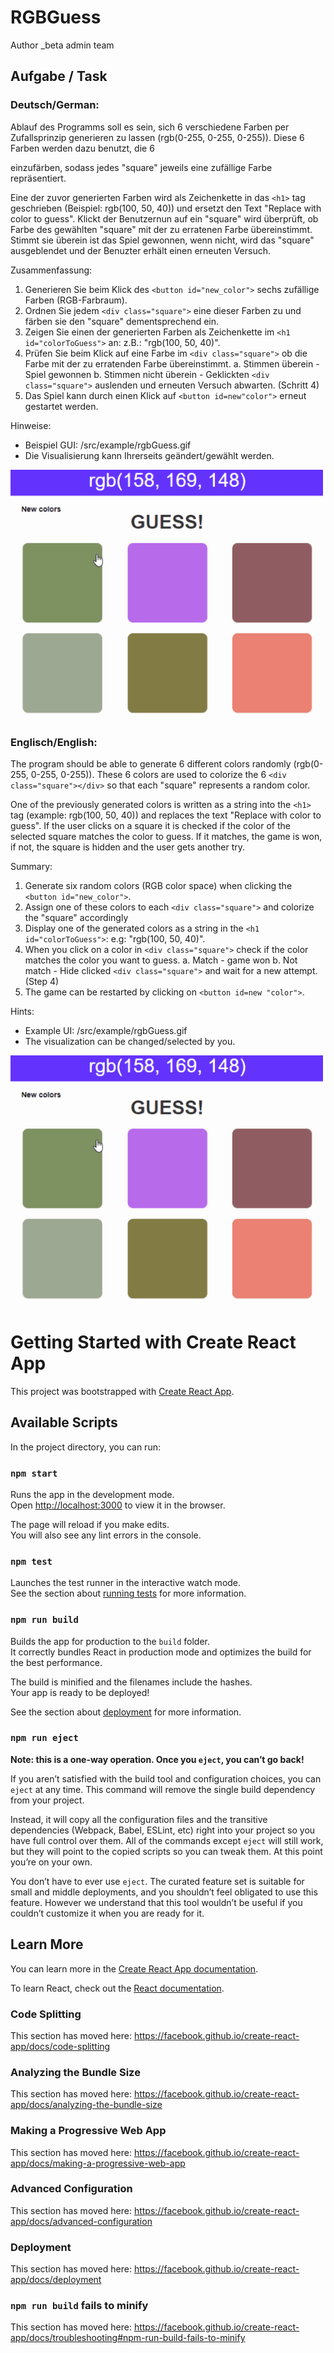 # RGBGuess

Author _beta admin team

## Aufgabe / Task

### Deutsch/German:
Ablauf des Programms soll es sein, sich 6 verschiedene Farben per Zufallsprinzip generieren zu lassen (rgb(0-255, 0-255, 0-255)).
Diese 6 Farben werden dazu benutzt, die 6 <div class="square"></div> einzufärben, sodass jedes "square" jeweils eine zufällige Farbe repräsentiert.

Eine der zuvor generierten Farben wird als Zeichenkette in das `<h1>` tag geschrieben (Beispiel: rgb(100, 50, 40)) und ersetzt den Text "Replace with color to guess".
Klickt der Benutzernun auf ein "square" wird überprüft, ob Farbe des gewählten "square" mit der zu erratenen Farbe übereinstimmt. 
Stimmt sie überein ist das Spiel gewonnen, wenn nicht, wird das "square" ausgeblendet und der Benuzter erhält einen erneuten Versuch.

Zusammenfassung:
1. Generieren Sie beim Klick des `<button id="new_color">` sechs zufällige Farben (RGB-Farbraum).
2. Ordnen Sie jedem `<div class="square">` eine dieser Farben zu und färben sie den "square" dementsprechend ein.
3. Zeigen Sie einen der generierten Farben als Zeichenkette im `<h1 id="colorToGuess">` an: z.B.: "rgb(100, 50, 40)".
4. Prüfen Sie beim Klick auf eine Farbe im `<div class="square">` ob die Farbe mit der zu erratenden Farbe übereinstimmt.
  a. Stimmen überein - Spiel gewonnen
  b. Stimmen nicht überein - Geklickten `<div class="square">` auslenden und erneuten Versuch abwarten. (Schritt 4)
5. Das Spiel kann durch einen Klick auf `<button id=new"color">` erneut gestartet werden.

Hinweise:
- Beispiel GUI: /src/example/rgbGuess.gif
- Die Visualisierung kann Ihrerseits geändert/gewählt werden.

![Example visualized](./src/example/rgbGuess.gif)

### Englisch/English:

The program should be able to generate 6 different colors randomly (rgb(0-255, 0-255, 0-255)).
These 6 colors are used to colorize the 6 `<div class="square"></div>` so that each "square" represents a random color.

One of the previously generated colors is written as a string into the `<h1>` tag (example: rgb(100, 50, 40)) and replaces the text "Replace with color to guess".
If the user clicks on a square it is checked if the color of the selected square matches the color to guess. 
If it matches, the game is won, if not, the square is hidden and the user gets another try.

Summary:
  1. Generate six random colors (RGB color space) when clicking the `<button id="new_color">`.
  2. Assign one of these colors to each `<div class="square">` and colorize the "square" accordingly
  3. Display one of the generated colors as a string in the `<h1 id="colorToGuess">`: e.g: "rgb(100, 50, 40)".
  4. When you click on a color in `<div class="square">` check if the color matches the color you want to guess.
    a. Match - game won
    b. Not match - Hide clicked `<div class="square">` and wait for a new attempt. (Step 4)
  5. The game can be restarted by clicking on `<button id=new "color">`.

Hints:
- Example UI: /src/example/rgbGuess.gif
- The visualization can be changed/selected by you.

![Beispiel Visalisierung](./src/example/rgbGuess.gif)


# Getting Started with Create React App

This project was bootstrapped with [Create React App](https://github.com/facebook/create-react-app).

## Available Scripts

In the project directory, you can run:

### `npm start`

Runs the app in the development mode.<br>
Open [http://localhost:3000](http://localhost:3000) to view it in the browser.

The page will reload if you make edits.<br>
You will also see any lint errors in the console.

### `npm test`

Launches the test runner in the interactive watch mode.<br>
See the section about [running tests](https://facebook.github.io/create-react-app/docs/running-tests) for more information.

### `npm run build`

Builds the app for production to the `build` folder.<br>
It correctly bundles React in production mode and optimizes the build for the best performance.

The build is minified and the filenames include the hashes.<br>
Your app is ready to be deployed!

See the section about [deployment](https://facebook.github.io/create-react-app/docs/deployment) for more information.

### `npm run eject`

**Note: this is a one-way operation. Once you `eject`, you can’t go back!**

If you aren’t satisfied with the build tool and configuration choices, you can `eject` at any time. This command will remove the single build dependency from your project.

Instead, it will copy all the configuration files and the transitive dependencies (Webpack, Babel, ESLint, etc) right into your project so you have full control over them. All of the commands except `eject` will still work, but they will point to the copied scripts so you can tweak them. At this point you’re on your own.

You don’t have to ever use `eject`. The curated feature set is suitable for small and middle deployments, and you shouldn’t feel obligated to use this feature. However we understand that this tool wouldn’t be useful if you couldn’t customize it when you are ready for it.

## Learn More

You can learn more in the [Create React App documentation](https://facebook.github.io/create-react-app/docs/getting-started).

To learn React, check out the [React documentation](https://reactjs.org/).

### Code Splitting

This section has moved here: https://facebook.github.io/create-react-app/docs/code-splitting

### Analyzing the Bundle Size

This section has moved here: https://facebook.github.io/create-react-app/docs/analyzing-the-bundle-size

### Making a Progressive Web App

This section has moved here: https://facebook.github.io/create-react-app/docs/making-a-progressive-web-app

### Advanced Configuration

This section has moved here: https://facebook.github.io/create-react-app/docs/advanced-configuration

### Deployment

This section has moved here: https://facebook.github.io/create-react-app/docs/deployment

### `npm run build` fails to minify

This section has moved here: https://facebook.github.io/create-react-app/docs/troubleshooting#npm-run-build-fails-to-minify
